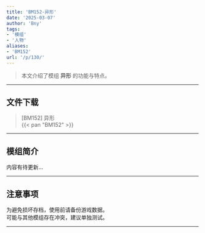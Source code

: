 ```yaml
---
title: 'BM152-异形'
date: '2025-03-07'
author: 'Bny'
tags:
- '模组'
- '人物'
aliases:
- 'BM152'
url: '/p/130/'
---
```


> 本文介绍了模组 **异形** 的功能与特点。

---

## 文件下载

> [BM152] 异形  
{{< pan "BM152" >}}  

---

## 模组简介

>  
内容有待更新...  

---

## 注意事项

>  
为避免损坏存档，使用前请备份游戏数据。  
可能与其他模组存在冲突，建议单独测试。  

---

